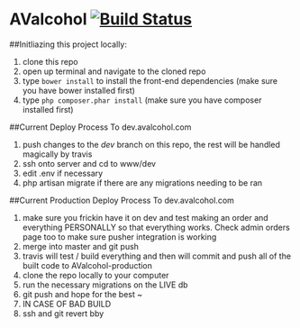# AValcohol [![Build Status](https://magnum.travis-ci.com/fpm5022/AValcohol.svg?token=crFjMNDDdzj4qoYgDDWv&branch=master)](https://magnum.travis-ci.com/fpm5022/AValcohol)
##Initliazing this project locally:
1. clone this repo
2. open up terminal and navigate to the cloned repo
3. type `bower install` to install the front-end dependencies (make sure you have bower installed first)
4. type `php composer.phar install` (make sure you have composer installed first)

##Current Deploy Process To dev.avalcohol.com
1. push changes to the *dev* branch on this repo, the rest will be handled magically by travis
2. ssh onto server and cd to www/dev
3. edit .env if necessary
4. php artisan migrate if there are any migrations needing to be ran

##Current Production Deploy Process To dev.avalcohol.com
1. make sure you frickin have it on dev and test making an order and everything PERSONALLY so that everything works. Check admin orders page too to make sure pusher integration is working
2. merge into master and git push
3. travis will test / build everything and then will commit and push all of the built code to AValcohol-production
4. clone the repo locally to your computer
5. run the necessary migrations on the LIVE db
6. git push and hope for the best ~
7. IN CASE OF BAD BUILD
8. ssh and git revert bby
